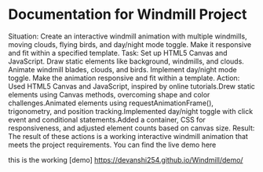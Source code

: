 # Documentation for Windmill Project

Situation: Create an interactive windmill animation with multiple windmills, moving clouds, flying birds, and day/night mode toggle. Make it responsive and fit within a specified template.
Task:
Set up HTML5 Canvas and JavaScript.
Draw static elements like background, windmills, and clouds.
Animate windmill blades, clouds, and birds.
Implement day/night mode toggle.
Make the animation responsive and fit within a template.
Action:
Used HTML5 Canvas and JavaScript, inspired by online tutorials.Drew static elements using Canvas methods, overcoming shape and color challenges.Animated elements using requestAnimationFrame(), trigonometry, and position tracking.Implemented day/night toggle with click event and conditional statements.Added a container, CSS for responsiveness, and adjusted element counts based on canvas size.
Result:
The result of these actions is a working interactive windmill animation that meets the project requirements. You can find the live demo here

<p>this is the working [demo] <a href="https://devanshi254.github.io/Windmill/demo/">https://devanshi254.github.io/Windmill/demo/</a></p>
